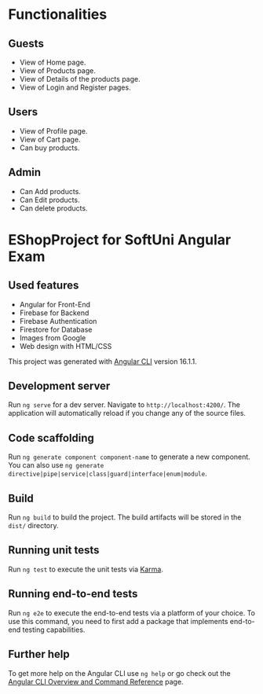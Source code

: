 # Functionalities
## Guests

- View of Home page.
- View of Products page.
- View of Details of the products page.
- View of Login and Register pages.

## Users

- View of Profile page.
- View of Cart page.
- Can buy products.

## Admin
- Can Add products.
- Can Edit products.
- Can delete products.

# EShopProject for SoftUni Angular Exam
 ## Used features
 - Angular for Front-End
 - Firebase for Backend
 - Firebase Authentication
 - Firestore for Database
 - Images from Google
 - Web design with HTML/CSS

This project was generated with [Angular CLI](https://github.com/angular/angular-cli) version 16.1.1.

## Development server

Run `ng serve` for a dev server. Navigate to `http://localhost:4200/`. The application will automatically reload if you change any of the source files.

## Code scaffolding

Run `ng generate component component-name` to generate a new component. You can also use `ng generate directive|pipe|service|class|guard|interface|enum|module`.

## Build

Run `ng build` to build the project. The build artifacts will be stored in the `dist/` directory.

## Running unit tests

Run `ng test` to execute the unit tests via [Karma](https://karma-runner.github.io).

## Running end-to-end tests

Run `ng e2e` to execute the end-to-end tests via a platform of your choice. To use this command, you need to first add a package that implements end-to-end testing capabilities.

## Further help

To get more help on the Angular CLI use `ng help` or go check out the [Angular CLI Overview and Command Reference](https://angular.io/cli) page.
